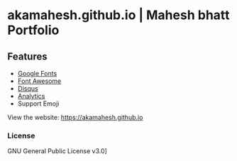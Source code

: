 # akamahesh.github.io | Mahesh bhatt Portfolio


## Features

- [Google Fonts](https://fonts.google.com/)
- [Font Awesome](http://fontawesome.io/)
- [Disqus](https://disqus.com/)
- [Analytics](https://analytics.google.com/analytics/web/)
- Support Emoji



View the website: <https://akamahesh.github.io>

### License

GNU General Public License v3.0]

